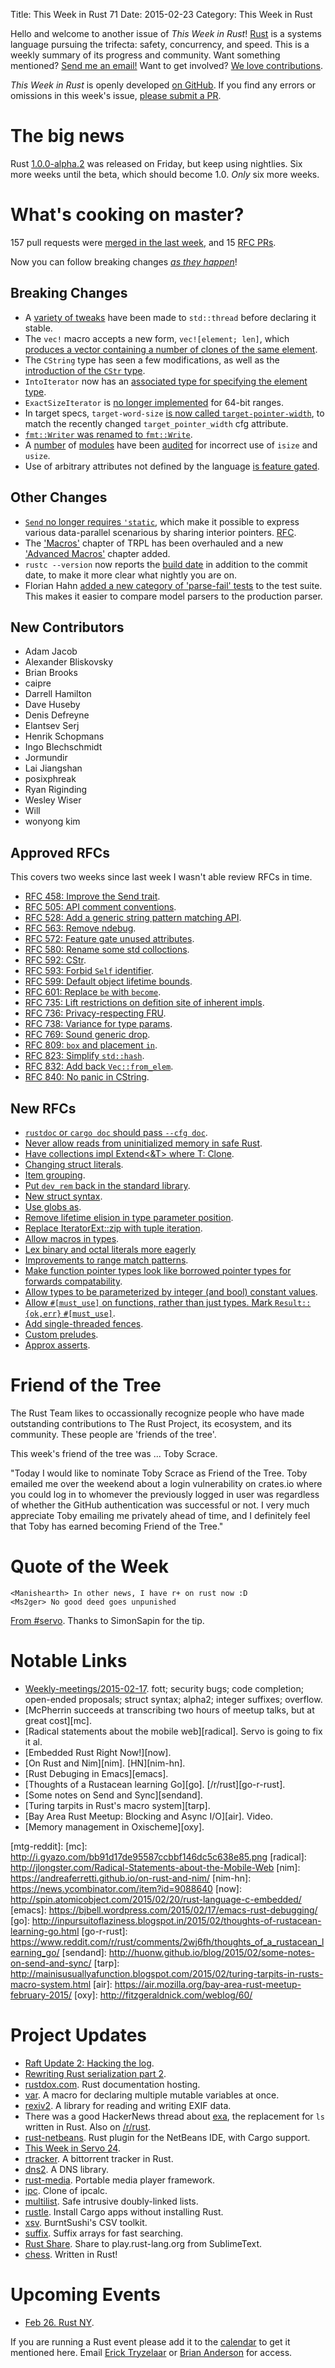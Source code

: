 Title: This Week in Rust 71
Date: 2015-02-23
Category: This Week in Rust

Hello and welcome to another issue of *This Week in Rust*!
[Rust](http://rust-lang.org) is a systems language pursuing the trifecta:
safety, concurrency, and speed. This is a weekly summary of its progress and
community. Want something mentioned? [Send me an
email!](mailto:corey@octayn.net?subject=This%20Week%20in%20Rust%20Suggestion)
Want to get involved? [We love
contributions](https://github.com/rust-lang/rust/wiki/Note-guide-for-new-contributors).

*This Week in Rust* is openly developed [on GitHub](https://github.com/cmr/this-week-in-rust).
If you find any errors or omissions in this week's issue, [please submit a PR](https://github.com/cmr/this-week-in-rust/pulls).

# The big news

Rust [1.0.0-alpha.2] was released on Friday, but keep using
nightlies. Six more weeks until the beta, which should become
1.0. *Only* six more weeks.

[1.0.0-alpha.2]: http://blog.rust-lang.org/2015/02/20/Rust-1.0-alpha2.html

# What's cooking on master?

157 pull requests were [merged in the last week][merged], and 15 [RFC PRs][rfcs].

[merged]: https://github.com/rust-lang/rust/pulls?q=is%3Apr+is%3Amerged+merged%3A2015-02-16..2015-02-23
[rfcs]: https://github.com/rust-lang/rfcs/pulls?q=is%3Apr+is%3Amerged+merged%3A2015-02-16..2015-02-23

Now you can follow breaking changes *[as they happen][BitRust]*!

[BitRust]: http://bitrust.octarineparrot.com/

## Breaking Changes

* A [variety of tweaks][thread] have been made to `std::thread` before
  declaring it stable.
* The `vec!` macro accepts a new form, `vec![element; len]`, which
  [produces a vector containing a number of clones of the same
  element][elem].
* The `CString` type has seen a few modifications, as well as the
  [introduction of the `CStr` type][cstr].
* `IntoIterator` now has an [associated type for specifying the element
  type][into].
* `ExactSizeIterator` is [no longer implemented][exact] for 64-bit
  ranges.
* In target specs, `target-word-size` [is now called
  `target-pointer-width`][tpw], to match the recently changed
  `target_pointer_width` cfg attribute.
* [`fmt::Writer` was renamed to `fmt::Write`][write].
* A [number][audit1] of [modules][audit2] have been [audited][audit3]
  for incorrect use of `isize` and `usize`.
* Use of arbitrary attributes not defined by the language [is feature
  gated][attr].

[cstr]: https://github.com/rust-lang/rust/pull/22482
[elem]: https://github.com/rust-lang/rust/pull/22455
[thread]: https://github.com/rust-lang/rust/pull/22435
[tpw]: https://github.com/rust-lang/rust/pull/22191
[exact]: https://github.com/rust-lang/rust/pull/22299
[write]: https://github.com/rust-lang/rust/pull/22311
[into]: https://github.com/rust-lang/rust/pull/22313
[audit1]: https://github.com/rust-lang/rust/pull/22339
[audit2]: https://github.com/rust-lang/rust/pull/22401
[audit3]: https://github.com/rust-lang/rust/pull/22485
[attr]: https://github.com/rust-lang/rust/pull/22364

## Other Changes

* [`Send` no longer requires `'static`][send], which make it possible
  to express various data-parallel scenarious by sharing interior
  pointers. [RFC][send-rfc].
* The ['Macros'] chapter of TRPL has been overhauled and a new
  ['Advanced Macros'] chapter added.
* `rustc --version` now reports the [build date] in addition to the
  commit date, to make it more clear what nightly you are on.
* Florian Hahn [added a new category of 'parse-fail' tests][parse] to
  the test suite. This makes it easier to compare model parsers to the
  production parser.

[send]: https://github.com/rust-lang/rust/pull/22319
[send-rfc]: https://github.com/rust-lang/rfcs/blob/master/text/0458-send-improvements.md
[build date]: https://github.com/rust-lang/rust/pull/22201
[parse]: https://github.com/rust-lang/rust/pull/22118
['Macros']: http://doc.rust-lang.org/book/macros.html
['Advanced Macros']: http://doc.rust-lang.org/book/advanced-macros.html

## New Contributors

* Adam Jacob
* Alexander Bliskovsky
* Brian Brooks
* caipre
* Darrell Hamilton
* Dave Huseby
* Denis Defreyne
* Elantsev Serj
* Henrik Schopmans
* Ingo Blechschmidt
* Jormundir
* Lai Jiangshan
* posixphreak
* Ryan Riginding
* Wesley Wiser
* Will
* wonyong kim

## Approved RFCs

This covers two weeks since last week I wasn't able review RFCs in time.

* [RFC 458: Improve the Send trait][rfc-458].
* [RFC 505: API comment conventions][rfc-505].
* [RFC 528: Add a generic string pattern matching API][rfc-528].
* [RFC 563: Remove ndebug][rfc-563].
* [RFC 572: Feature gate unused attributes][rfc-572].
* [RFC 580: Rename some std colloctions][rfc-580].
* [RFC 592: CStr][rfc-592].
* [RFC 593: Forbid `Self` identifier][rfc-593].
* [RFC 599: Default object lifetime bounds][rfc-599].
* [RFC 601: Replace `be` with `become`][rfc-601].
* [RFC 735: Lift restrictions on defition site of inherent impls][rfc-735].
* [RFC 736: Privacy-respecting FRU][rfc-736].
* [RFC 738: Variance for type params][rfc-738].
* [RFC 769: Sound generic drop][rfc-769].
* [RFC 809: `box` and placement `in`][rfc-809].
* [RFC 823: Simplify `std::hash`][rfc-823].
* [RFC 832: Add back `Vec::from_elem`][rfc-832].
* [RFC 840: No panic in CString][rfc-840].

[rfc-458]: https://github.com/rust-lang/rfcs/blob/master/text/0458-send-improvements.md
[rfc-505]: https://github.com/rust-lang/rfcs/blob/master/text/0505-api-comment-conventions.md
[rfc-528]: https://github.com/rust-lang/rfcs/blob/master/text/0528-string-patterns.md
[rfc-563]: https://github.com/rust-lang/rfcs/blob/master/text/0563-remove-ndebug.md
[rfc-572]: https://github.com/rust-lang/rfcs/blob/master/text/0572-rustc-attribute.md
[rfc-580]: https://github.com/rust-lang/rfcs/blob/master/text/0580-rename-collections.md
[rfc-592]: https://github.com/rust-lang/rfcs/blob/master/text/0592-c-str-deref.md
[rfc-593]: https://github.com/rust-lang/rfcs/blob/master/text/0593-forbid-Self-definitions.md
[rfc-599]: https://github.com/rust-lang/rfcs/blob/master/text/0599-default-object-bound.md
[rfc-601]: https://github.com/rust-lang/rfcs/blob/master/text/0601-replace-be-with-become.md
[rfc-735]: https://github.com/rust-lang/rfcs/blob/master/text/0735-allow-inherent-impls-anywhere.md
[rfc-736]: https://github.com/rust-lang/rfcs/blob/master/text/0736-privacy-respecting-fru.md
[rfc-738]: https://github.com/rust-lang/rfcs/blob/master/text/0738-variance.md
[rfc-769]: https://github.com/rust-lang/rfcs/blob/master/text/0769-sound-generic-drop.md
[rfc-809]: https://github.com/rust-lang/rfcs/blob/master/text/0809-box-and-in-for-stdlib.md
[rfc-823]: https://github.com/rust-lang/rfcs/blob/master/text/0823-hash-simplification.md
[rfc-832]: https://github.com/rust-lang/rfcs/blob/master/text/0832-from-elem-with-love.md
[rfc-840]: https://github.com/rust-lang/rfcs/blob/master/text/0840-no-panic-in-c-string.md

## New RFCs

* [`rustdoc` or `cargo doc` should pass `--cfg doc`][doc].
* [Never allow reads from uninitialized memory in safe Rust][never].
* [Have collections impl Extend<&T> where T: Clone][extend].
* [Changing struct literals][struct].
* [Item grouping][group].
* [Put `dev_rem` back in the standard library][rem].
* [New struct syntax][new].
* [Use globs as][as].
* [Remove lifetime elision in type parameter position][el].
* [Replace IteratorExt::zip with tuple iteration][tup].
* [Allow macros in types][mactype].
* [Lex binary and octal literals more eagerly][lex]
* [Improvements to range match patterns][range].
* [Make function pointer types look like borrowed pointer types for forwards compatability][fn].
* [Allow types to be parameterized by integer (and bool) constant values][bounds].
* [Allow `#[must_use]` on functions, rather than just types. Mark `Result::{ok,err}` `#[must_use]`][must].
* [Add single-threaded fences][fence].
* [Custom preludes][prelude].
* [Approx asserts][approx].

[doc]: https://github.com/rust-lang/rfcs/pull/834
[never]: https://github.com/rust-lang/rfcs/pull/837
[extend]: https://github.com/rust-lang/rfcs/pull/839
[struct]: https://github.com/rust-lang/rfcs/pull/841
[group]: https://github.com/rust-lang/rfcs/pull/849
[rem]: https://github.com/rust-lang/rfcs/pull/850
[new]: https://github.com/rust-lang/rfcs/pull/866
[as]: https://github.com/rust-lang/rfcs/pull/867
[el]: https://github.com/rust-lang/rfcs/pull/869
[tup]: https://github.com/rust-lang/rfcs/pull/870
[mactype]: https://github.com/rust-lang/rfcs/pull/873
[lex]: https://github.com/rust-lang/rfcs/pull/879
[range]: https://github.com/rust-lang/rfcs/pull/880
[fn]: https://github.com/rust-lang/rfcs/pull/883
[bounds]: https://github.com/rust-lang/rfcs/pull/884
[must]: https://github.com/rust-lang/rfcs/pull/886
[fence]: https://github.com/rust-lang/rfcs/pull/888
[prelude]: https://github.com/rust-lang/rfcs/pull/890
[approx]: https://github.com/rust-lang/rfcs/pull/897

# Friend of the Tree

The Rust Team likes to occassionally recognize people who have made
outstanding contributions to The Rust Project, its ecosystem, and its
community. These people are 'friends of the tree'.

This week's friend of the tree was ... Toby Scrace.

"Today I would like to nominate Toby Scrace as Friend of the
Tree. Toby emailed me over the weekend about a login vulnerability on
crates.io where you could log in to whomever the previously logged in
user was regardless of whether the GitHub authentication was
successful or not. I very much appreciate Toby emailing me privately
ahead of time, and I definitely feel that Toby has earned becoming
Friend of the Tree."

# Quote of the Week

```
<Manishearth> In other news, I have r+ on rust now :D
<Ms2ger> No good deed goes unpunished
```

[From #servo](http://logs.glob.uno/?c=mozilla%23servo&s=21+Feb+2015&e=21+Feb+2015&h=In+other+news#c175503). Thanks to SimonSapin for the tip.

# Notable Links

* [Weekly-meetings/2015-02-17][mtg]. fott; security bugs; code completion; open-ended proposals; struct syntax; alpha2; integer suffixes; overflow.
* [McPherrin succeeds at transcribing two hours of meetup talks, but
  at great cost][mc].
* [Radical statements about the mobile web][radical]. Servo is going to fix it al.
* [Embedded Rust Right Now!][now].
* [On Rust and Nim][nim]. [HN][nim-hn].
* [Rust Debuging in Emacs][emacs].
* [Thoughts of a Rustacean learning Go][go]. [/r/rust][go-r-rust].
* [Some notes on Send and Sync][sendand].
* [Turing tarpits in Rust's macro system][tarp].
* [Bay Area Rust Meetup: Blocking and Async I/O][air]. Video.
* [Memory management in Oxischeme][oxy].

[mtg]: https://github.com/rust-lang/meeting-minutes/blob/master/weekly-meetings/2015-02-17.md
[mtg-reddit]:
[mc]: http://i.gyazo.com/bb91d17de95587ccbbf146dc5c638e85.png
[radical]: http://jlongster.com/Radical-Statements-about-the-Mobile-Web
[nim]: https://andreaferretti.github.io/on-rust-and-nim/
[nim-hn]: https://news.ycombinator.com/item?id=9088640
[now]: http://spin.atomicobject.com/2015/02/20/rust-language-c-embedded/
[emacs]: https://bjbell.wordpress.com/2015/02/17/emacs-rust-debugging/
[go]: http://inpursuitoflaziness.blogspot.in/2015/02/thoughts-of-rustacean-learning-go.html
[go-r-rust]: https://www.reddit.com/r/rust/comments/2wj6fh/thoughts_of_a_rustacean_learning_go/
[sendand]: http://huonw.github.io/blog/2015/02/some-notes-on-send-and-sync/
[tarp]: http://mainisusuallyafunction.blogspot.com/2015/02/turing-tarpits-in-rusts-macro-system.html
[air]: https://air.mozilla.org/bay-area-rust-meetup-february-2015/
[oxy]: http://fitzgeraldnick.com/weblog/60/

# Project Updates

* [Raft Update 2: Hacking the log][raft].
* [Rewriting Rust serialization part 2][ser].
* [rustdox.com]. Rust documentation hosting.
* [var]. A macro for declaring multiple mutable variables at once.
* [rexiv2]. A library for reading and writing EXIF data.
* There was a good HackerNews thread about [exa], the replacement for `ls` written in Rust. Also
  on [/r/rust][exa-r-rust].
* [rust-netbeans]. Rust plugin for the NetBeans IDE, with Cargo support.
* [This Week in Servo 24][twis].
* [rtracker]. A bittorrent tracker in Rust.
* [dns2]. A DNS library.
* [rust-media]. Portable media player framework.
* [ipc]. Clone of ipcalc.
* [multilist]. Safe intrusive doubly-linked lists.
* [rustle]. Install Cargo apps without installing Rust.
* [xsv]. BurntSushi's CSV toolkit.
* [suffix]. Suffix arrays for fast searching.
* [Rust Share]. Share to play.rust-lang.org from SublimeText.
* [chess]. Written in Rust!

[var]: http://users.rust-lang.org/t/ann-var-is-a-macro-for-declaring-multiple-mutable-variables-at-once/370
[rexiv2]: http://users.rust-lang.org/t/announcing-rexiv2-library-for-image-metadata-request-for-code-review/414
[exa]: https://news.ycombinator.com/item?id=9087108
[exa-r-rust]: https://www.reddit.com/r/rust/comments/2wp3pp/ive_added_loads_more_features_to_exa_my_ls/
[rust-netbeans]: https://github.com/drrb/rust-netbeans
[raft]: http://www.hoverbear.org/2015/02/18/raft-update-2/
[ser]: http://erickt.github.io/blog/2015/02/13/rewriting-rust-serialization-there-can-be-only-one-serde/
[twis]: http://blog.servo.org/2015/02/18/twis-24/
[rtracker]: https://github.com/brutal-chaos/rtracker
[dns2]: https://github.com/mahkoh/dns2
[rustdox.com]: https://www.reddit.com/r/rust/comments/2wku7e/introducing_rustdoxcom_alpha_an_easy_way_to_host/
[rust-media]: https://github.com/pcwalton/rust-media
[ipc]: https://github.com/mfs/ipc
[multilist]: https://github.com/pcwalton/multilist
[rustle]: https://github.com/brson/rustle
[xsv]: https://www.reddit.com/r/rust/comments/2wrtjn/a_fast_csv_toolkit_written_in_rust/
[suffix]: https://github.com/BurntSushi/suffix
[Rust Share]: https://github.com/GravityScore/Rust-Share
[chess]: https://github.com/Yayformee/chess

# Upcoming Events

* [Feb 26. Rust NY][ny].

[ny]: http://www.meetup.com/Rust-NYC/

If you are running a Rust event please add it to the [calendar] to get
it mentioned here. Email [Erick Tryzelaar][erickt] or [Brian
Anderson][brson] for access.

[calendar]: https://www.google.com/calendar/embed?src=apd9vmbc22egenmtu5l6c5jbfc%40group.calendar.google.com
[erickt]: mailto:erick.tryzelaar@gmail.com
[brson]: mailto:banderson@mozilla.com
